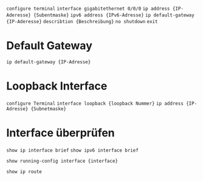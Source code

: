 
`configure terminal`
`interface gigabitethernet 0/0/0`
`ip address {IP-Aderesse} {Subentmaske}`
`ipv6 address {IPv6-Adresse}`
`ip default-gateway {IP-Aderesse}`
`describtion {Beschreibung}`
`no shutdown`
`exit`

# Default Gateway

`ip default-gateway {IP-Adresse}`

# Loopback Interface

`configure Terminal`
`interface loopback {loopback Nummer}`
`ip address {IP-Adresse} {Subnetmaske}`

# Interface überprüfen

``show ip interface brief``
``show ipv6 interface brief``

`show running-config interface {interface}`

`show ip route`

